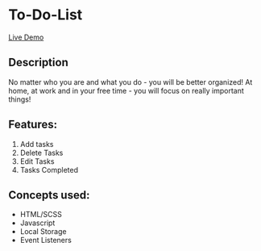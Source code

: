 # To-Do-List

[Live Demo](https://dheerajjames.github.io/To-do-list-frontend/dist/index.html)

## Description
No matter who you are and what you do - you will be better organized!
At home, at work and in your free time - you will focus on really important things!

## Features:
1. Add tasks
2. Delete Tasks
3. Edit Tasks
4. Tasks Completed

## Concepts used:
* HTML/SCSS
* Javascript
* Local Storage
* Event Listeners